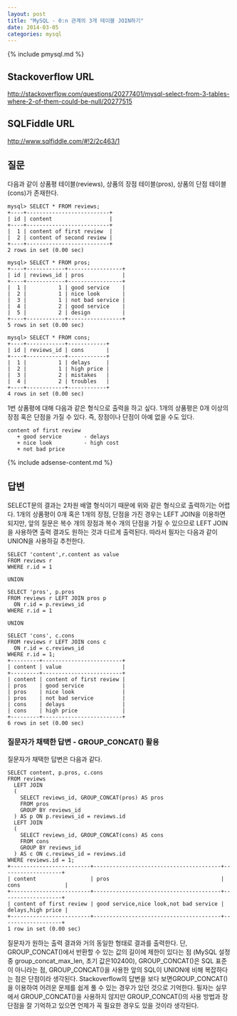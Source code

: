 ```yaml
---
layout: post
title: "MySQL - 0:n 관계의 3개 테이블 JOIN하기"
date: 2014-03-05 
categories: mysql
---
```


{% include pmysql.md %}

## Stackoverflow URL

http://stackoverflow.com/questions/20277401/mysql-select-from-3-tables-where-2-of-them-could-be-null/20277515

## SQLFiddle URL

http://www.sqlfiddle.com/#!2/2c463/1

## 질문

다음과 같이 상품평 테이블(reviews), 상품의 장점 테이블(pros), 상품의 단점 테이블(cons)가 존재한다.

    mysql> SELECT * FROM reviews;
    +----+--------------------------+
    | id | content                  |
    +----+--------------------------+
    |  1 | content of first review  |
    |  2 | content of second review |
    +----+--------------------------+
    2 rows in set (0.00 sec)
 
    mysql> SELECT * FROM pros;
    +----+------------+-----------------+
    | id | reviews_id | pros            |
    +----+------------+-----------------+
    |  1 |          1 | good service    |
    |  2 |          1 | nice look       |
    |  3 |          1 | not bad service |
    |  4 |          2 | good service    |
    |  5 |          2 | design          |
    +----+------------+-----------------+
    5 rows in set (0.00 sec)
 
    mysql> SELECT * FROM cons;
    +----+------------+------------+
    | id | reviews_id | cons       |
    +----+------------+------------+
    |  1 |          1 | delays     |
    |  2 |          1 | high price |
    |  3 |          2 | mistakes   |
    |  4 |          2 | troubles   |
    +----+------------+------------+
    4 rows in set (0.00 sec)

1번 상품평에 대해 다음과 같은 형식으로 출력을 하고 싶다. 1개의 상품평은 0개 이상의 장점 혹은 단점을 가질 수 있다. 즉, 장점이나 단점이 아예 없을 수도 있다.

    content of first review
       + good service       - delays
       + nice look          - high cost
       + not bad price

{% include adsense-content.md %}

## 답변

SELECT문의 결과는 2차원 배열 형식이기 때문에 위와 같은 형식으로 출력하기는 어렵다. 1개의 상품평이 0개 혹은 1개의 장점, 단점을 가진 경우는 LEFT JOIN을 이용하면 되지만, 앞의 질문은 복수 개의 장점과 복수 개의 단점을 가질 수 있으므로 LEFT JOIN을 사용하면 출력 결과도 원하는 것과 다르게 출력된다. 따라서 필자는 다음과 같이 UNION을 사용하길 추천한다.

    SELECT 'content',r.content as value
    FROM reviews r
    WHERE r.id = 1
     
    UNION
     
    SELECT 'pros', p.pros
    FROM reviews r LEFT JOIN pros p
      ON r.id = p.reviews_id
    WHERE r.id = 1
     
    UNION
     
    SELECT 'cons', c.cons
    FROM reviews r LEFT JOIN cons c
      ON r.id = c.reviews_id
    WHERE r.id = 1;
    +---------+-------------------------+
    | content | value                   |
    +---------+-------------------------+
    | content | content of first review |
    | pros    | good service            |
    | pros    | nice look               |
    | pros    | not bad service         |
    | cons    | delays                  |
    | cons    | high price              |
    +---------+-------------------------+
    6 rows in set (0.00 sec)

### 질문자가 채택한 답변 - GROUP_CONCAT() 활용

질문자가 채택한 답변은 다음과 같다.

    SELECT content, p.pros, c.cons
    FROM reviews
      LEFT JOIN
      (
        SELECT reviews_id, GROUP_CONCAT(pros) AS pros
        FROM pros
        GROUP BY reviews_id
      ) AS p ON p.reviews_id = reviews.id
      LEFT JOIN
      (
        SELECT reviews_id, GROUP_CONCAT(cons) AS cons
        FROM cons
        GROUP BY reviews_id
      ) AS c ON c.reviews_id = reviews.id
    WHERE reviews.id = 1;
    +-------------------------+----------------------------------------+-------------------+
    | content                 | pros                                   | cons              |
    +-------------------------+----------------------------------------+-------------------+
    | content of first review | good service,nice look,not bad service | delays,high price |
    +-------------------------+----------------------------------------+-------------------+
    1 row in set (0.00 sec)

질문자가 원하는 출력 결과와 거의 동일한 형태로 결과를 출력한다. 단, GROUP_CONCAT()에서 반환할 수 있는 값의 길이에 제한이 있다는 점 (MySQL 설정 중 group_concat_max_len, 초기 값은102400), GROUP_CONCAT()은 SQL 표준이 아니라는 점, GROUP_CONCAT()을 사용한 앞의 SQL이 UNION에 비해 복잡하다는 점은 단점이라 생각된다. Stackoverflow의 답변을 보다 보면GROUP_CONCAT()을 이용하여 어려운 문제를 쉽게 풀 수 있는 경우가 있던 것으로 기억한다. 필자는 실무에서 GROUP_CONCAT()을 사용하지 않지만 GROUP_CONCAT()의 사용 방법과 장단점을 잘 기억하고 있으면 언제가 꼭 필요한 경우도 있을 것이라 생각된다.

